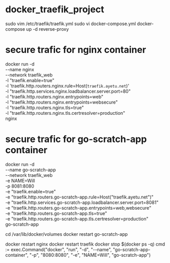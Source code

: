 # docker_traefik_project
sudo vim /etc/traefik/traefik.yml
sudo vi docker-compose.yml 
docker-compose up -d reverse-proxy
<!-- docker run -d \
  --name nginx \
  --network traefik_web \
  -l "traefik.enable=true" \
  -l "traefik.http.routers.nginx.entrypoints=web" \
  -l 'traefik.http.routers.nginx.rule=Host("traefik.ayetu.net")' \
  -l "traefik.http.services.nginx.loadbalancer.server.port=80" \
  nginx -->

# secure trafic for nginx container
docker run -d \
  --name nginx \
  --network traefik_web \
  -l "traefik.enable=true" \
  -l 'traefik.http.routers.nginx.rule=Host(`traefik.ayetu.net`)' \
  -l "traefik.http.services.nginx.loadbalancer.server.port=80" \
  -l "traefik.http.routers.nginx.entrypoints=web" \
  -l "traefik.http.routers.nginx.entrypoints=websecure" \
  -l "traefik.http.routers.nginx.tls=true" \
  -l "traefik.http.routers.nginx.tls.certresolver=production" \
  nginx
# secure trafic for go-scratch-app container
docker run -d \
  --name go-scratch-app \
  --network traefik_web \
  -e NAME=Will \
  -p 8081:8080 \
  -e "traefik.enable=true" \
  -e "traefik.http.routers.go-scratch-app.rule=Host("traefik.ayetu.net")" \
  -e "traefik.http.services.go-scratch-app.loadbalancer.server.port=8081" \
  -e "traefik.http.routers.go-scratch-app.entrypoints=web,websecure" \
  -e "traefik.http.routers.go-scratch-app.tls=true" \
  -e "traefik.http.routers.go-scratch-app.tls.certresolver=production" \
  go-scratch-app


cd /var/lib/docker/volumes
docker restart go-scratch-app

docker restart nginx
docker restart traefik
docker stop $(docker ps -q)
cmd := exec.Command("docker", "run", "-d", "--name", "go-scratch-app-container", "-p", "8080:8080", "-e", "NAME=Will", "go-scratch-app")